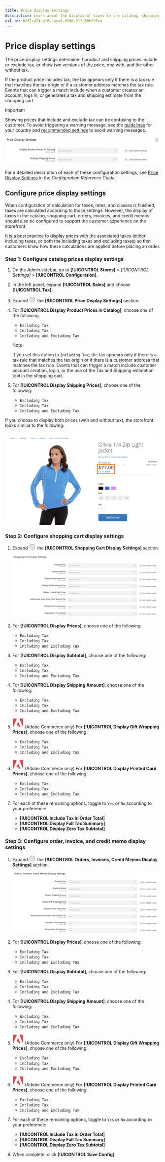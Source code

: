```yaml
---
title: Price display settings
description: Learn about the display of taxes in the catalog, shopping cart, orders, invoices, and credit memos to support the customer experience.
exl-id: 6f97c474-ef6e-4ca6-899d-812c58b993ca
---
```

# Price display settings

The price display settings determine if product and shipping prices include or exclude tax, or show two versions of the price; one with, and the other without tax.

If the product price includes tax, the tax appears only if there is a tax rule that matches the tax origin or if a customer address matches the tax rule. Events that can trigger a match include when a customer creates an account, logs in, or generates a tax and shipping estimate from the shopping cart.

>[!IMPORTANT]
>
>Showing prices that include and exclude tax can be confusing to the customer. To avoid triggering a warning message, see the [guidelines](international-tax-guidelines.md) for your country and [recommended settings](taxes.md#warning-messages) to avoid warning messages.

![Price Display Settings](../configuration-reference/sales/assets/tax-price-display-settings.png)<!-- zoom -->

For a detailed description of each of these configuration settings, see [Price Display Settings](../configuration-reference/sales/tax.md#price-display-settings) in the _Configuration Reference Guide_.

## Configure price display settings

When configuration of calculation for taxes, rates, and classes is finished, taxes are calculated according to those settings. However, the display of taxes in the catalog, shopping cart, orders, invoices, and credit memos should also be configured to support the customer experience on the storefront.

It is a best practice to display prices with the associated taxes (either including taxes, or both the including taxes and excluding taxes) so that customers know how these calculations are applied before placing an order.

### Step 1: Configure catalog prices display settings

1. On the _Admin_ sidebar, go to **[!UICONTROL Stores]** > _[!UICONTROL Settings]_ > **[!UICONTROL Configuration]**.

1. In the left panel, expand **[!UICONTROL Sales]** and choose **[!UICONTROL Tax]**.

1. Expand ![Expansion selector](../assets/icon-display-expand.png) the **[!UICONTROL Price Display Settings]** section.

1. For **[!UICONTROL Display Product Prices in Catalog]**, choose one of the following:

   - `Excluding Tax`
   - `Including Tax`
   - `Including and Excluding Tax`

   >[!NOTE]
   >
   >If you set this option to `Including Tax`, the tax appears only if there is a tax rule that matches the tax origin or if there is a customer address that matches the tax rule. Events that can trigger a match include customer account creation, login, or the use of the Tax and Shipping estimation tool in the shopping cart.

1. For **[!UICONTROL Display Shipping Prices]**, choose one of the following:

   - `Excluding Tax`
   - `Including Tax`
   - `Including and Excluding Tax`

If you choose to display both prices (with and without tax), the storefront looks similar to the following:

   ![Example of price display including taxes on the storefront](./assets/catalog-prices-tax.png)<!-- zoom -->

### Step 2: Configure shopping cart display settings

1. Expand ![Expansion selector](../assets/icon-display-expand.png) the **[!UICONTROL Shopping Cart Display Settings]** section.

   ![Shopping Cart Display Settings](../configuration-reference/sales/assets/tax-shopping-cart-display-settings.png)<!-- zoom -->

1. For **[!UICONTROL Display Prices]**, choose one of the following:

   - `Excluding Tax`
   - `Including Tax`
   - `Including and Excluding Tax`

1. For **[!UICONTROL Display Subtotal]**, choose one of the following:

   - `Excluding Tax`
   - `Including Tax`
   - `Including and Excluding Tax`

1. For **[!UICONTROL Display Shipping Amount]**, choose one of the following:

   - `Excluding Tax`
   - `Including Tax`
   - `Including and Excluding Tax`

1. ![Adobe Commerce](../assets/adobe-logo.svg) (Adobe Commerce only) For **[!UICONTROL Display Gift Wrapping Prices]**, choose one of the following:

   - `Excluding Tax`
   - `Including Tax`
   - `Including and Excluding Tax`

1. ![Adobe Commerce](../assets/adobe-logo.svg) (Adobe Commerce only) For **[!UICONTROL Display Printed Card Prices]**, choose one of the following:

   - `Excluding Tax`
   - `Including Tax`
   - `Including and Excluding Tax`

1. For each of these remaining options, toggle to `Yes` or `No` according to your preference:

   - **[!UICONTROL Include Tax in Order Total]**
   - **[!UICONTROL Display Full Tax Summary]**
   - **[!UICONTROL Display Zero Tax Subtotal]**

### Step 3: Configure order, invoice, and credit memo display settings

1. Expand ![Expansion selector](../assets/icon-display-expand.png) the **[!UICONTROL Orders, Invoices, Credit Memos Display Settings]** section.

   ![Orders, Invoices, Credit Memos Display Settings](../configuration-reference/sales/assets/tax-orders-invoices-credit-memos-display-settings.png)<!-- zoom -->

1. For **[!UICONTROL Display Prices]**, choose one of the following:

   - `Excluding Tax`
   - `Including Tax`
   - `Including and Excluding Tax`

1. For **[!UICONTROL Display Subtotal]**, choose one of the following:

   - `Excluding Tax`
   - `Including Tax`
   - `Including and Excluding Tax`

1. For **[!UICONTROL Display Shipping Amount]**, choose one of the following:

   - `Excluding Tax`
   - `Including Tax`
   - `Including and Excluding Tax`

1. ![Adobe Commerce](../assets/adobe-logo.svg) (Adobe Commerce only) For **[!UICONTROL Display Gift Wrapping Prices]**, choose one of the following:

   - `Excluding Tax`
   - `Including Tax`
   - `Including and Excluding Tax`

1. ![Adobe Commerce](../assets/adobe-logo.svg) (Adobe Commerce only) For **[!UICONTROL Display Printed Card Prices]**, choose one of the following:

   - `Excluding Tax`
   - `Including Tax`
   - `Including and Excluding Tax`

1. For each of these remaining options, toggle to `Yes` or `No` according to your preference:

   - **[!UICONTROL Include Tax in Order Total]**
   - **[!UICONTROL Display Full Tax Summary]**
   - **[!UICONTROL Display Zero Tax Subtotal]**

1. When complete, click **[!UICONTROL Save Config]**.
